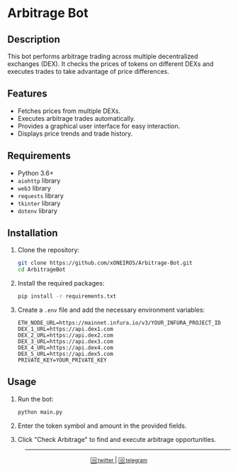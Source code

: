 # Arbitrage Bot

## Description
This bot performs arbitrage trading across multiple decentralized exchanges (DEX). It checks the prices of tokens on different DEXs and executes trades to take advantage of price differences.

## Features
- Fetches prices from multiple DEXs.
- Executes arbitrage trades automatically.
- Provides a graphical user interface for easy interaction.
- Displays price trends and trade history.

## Requirements
- Python 3.6+
- `aiohttp` library
- `web3` library
- `requests` library
- `tkinter` library
- `dotenv` library

## Installation
1. Clone the repository:
   ```bash
   git clone https://github.com/xONEIROS/Arbitrage-Bot.git
   cd ArbitrageBot
   ```

2. Install the required packages:
   ```bash
   pip install -r requirements.txt
   ```

3. Create a `.env` file and add the necessary environment variables:
   ```env
   ETH_NODE_URL=https://mainnet.infura.io/v3/YOUR_INFURA_PROJECT_ID
   DEX_1_URL=https://api.dex1.com
   DEX_2_URL=https://api.dex2.com
   DEX_3_URL=https://api.dex3.com
   DEX_4_URL=https://api.dex4.com
   DEX_5_URL=https://api.dex5.com
   PRIVATE_KEY=YOUR_PRIVATE_KEY
   ```

## Usage
1. Run the bot:
   ```bash
   python main.py
   ```

2. Enter the token symbol and amount in the provided fields.
3. Click "Check Arbitrage" to find and execute arbitrage opportunities.

>------------------------------

<div align="center">
    <p>
        <a href="Https://x.com/0xOneiros">
            <small>🆔 twitter </small>  
        </a>
        | 
        <a href="Https://t.me/xOneiros">
            <small>🆔 telegram </small>  
        </a>
    </p>
</div>
